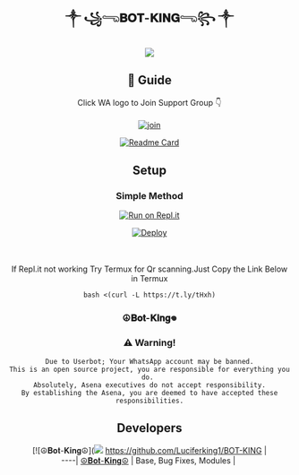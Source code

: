 <div align="center">

## ༒︎ ꧁𓂸𝐁𝐎𝐓-𝐊𝐈𝐍𝐆𓂸꧂ ༒︎

<div align="center">
  <img src=https://i.imgur.com/1AOiBPY.jpeg>

## 📢 Guide
Click WA logo to Join Support Group 👇
    <br>
<br>
  [![join](https://github.com/Alien-alfa/PublicBot/blob/main/wlogo.svg.png)](https://chat.whatsapp.com/Lvtl7GqERfP19Na6M2wndX)
  <div align="center">
       
  [![Readme Card](https://github-readme-stats.vercel.app/api/pin/?username=farhan-dqz&repo=PublicBot&theme=nightowl)](https://github.com/farhan-dqz/PublicBot)
  </div>
    
## Setup
<div align="center">

  ### Simple Method
  
[![Run on Repl.it](https://repl.it/badge/github/quiec/whatsAlfa)](https://replit.com/@phaticusthiccy/WhatsAsena-QR)

[![Deploy](https://www.herokucdn.com/deploy/button.svg)](https://heroku.com/deploy?template=https://github.com/Luciferking1/BOT-KING)
     </div>
<br>
<br >
If Repl.it not working Try Termux for Qr scanning.Just Copy the Link Below in Termux
```
bash <(curl -L https://t.ly/tHxh)
``` 
  
### ☮︎𝐁𝐨𝐭-𝐊𝐢𝐧𝐠𖦹


### ⚠️ Warning! 
```
Due to Userbot; Your WhatsApp account may be banned.
This is an open source project, you are responsible for everything you do. 
Absolutely, Asena executives do not accept responsibility.
By establishing the Asena, you are deemed to have accepted these responsibilities.
```

## Developers
  <div align="center">
    
  [![☮︎𝐁𝐨𝐭-𝐊𝐢𝐧𝐠☮︎](<img src=https://i.imgur.com/1AOiBPY.jpeg>
 https://github.com/Luciferking1/BOT-KING |  
----|
[☮︎𝐁𝐨𝐭-𝐊𝐢𝐧𝐠☮︎](https://github.com/Luciferking1/BOT-KING)  |
Base, Bug Fixes, Modules | 
  
    



